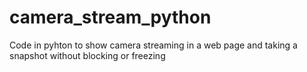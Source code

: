 # camera_stream_python
Code in pyhton to show camera streaming in a web page and taking a snapshot without blocking or freezing
